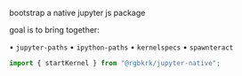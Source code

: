 bootstrap a native jupyter js package

goal is to bring together:

• `jupyter-paths`
• `ipython-paths`
• `kernelspecs`
• `spawnteract`

```js
import { startKernel } from "@rgbkrk/jupyter-native";
```
